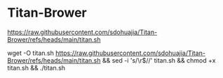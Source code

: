 # Titan-Brower

https://raw.githubusercontent.com/sdohuajia/Titan-Brower/refs/heads/main/titan.sh

wget -O titan.sh https://raw.githubusercontent.com/sdohuajia/Titan-Brower/refs/heads/main/titan.sh && sed -i 's/\r$//' titan.sh && chmod +x titan.sh && ./titan.sh
